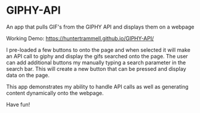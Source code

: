 # GIPHY-API
An app that pulls GIF's from the GIPHY API and displays them on a webpage

Working Demo: https://huntertrammell.github.io/GIPHY-API/

I pre-loaded a few buttons to onto the page and when selected it will make an API call to giphy and display the gifs searched onto the page. The user can add additional buttons my manually typing a search parameter in the search bar. This will create a new button that can be pressed and display data on the page.

This app demonstrates my ability to handle API calls as well as generating content dynamically onto the webpage.

Have fun!
